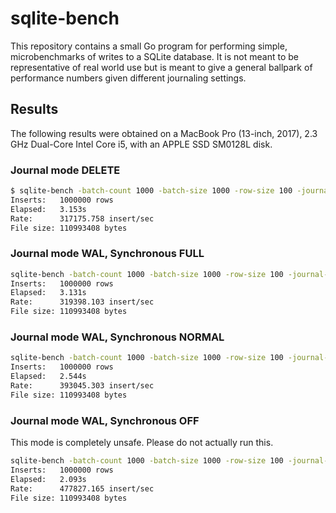 sqlite-bench
============

This repository contains a small Go program for performing simple,
microbenchmarks of writes to a SQLite database. It is not meant to be
representative of real world use but is meant to give a general ballpark of 
performance numbers given different journaling settings.

## Results

The following results were obtained on a MacBook Pro (13-inch, 2017), 2.3 GHz
Dual-Core Intel Core i5, with an APPLE SSD SM0128L disk.

### Journal mode DELETE

```sh
$ sqlite-bench -batch-count 1000 -batch-size 1000 -row-size 100 -journal-mode delete ~/bench.db
Inserts:   1000000 rows
Elapsed:   3.153s
Rate:      317175.758 insert/sec
File size: 110993408 bytes
```

### Journal mode WAL, Synchronous FULL

```sh
sqlite-bench -batch-count 1000 -batch-size 1000 -row-size 100 -journal-mode wal ~/bench.db
Inserts:   1000000 rows
Elapsed:   3.131s
Rate:      319398.103 insert/sec
File size: 110993408 bytes
```

### Journal mode WAL, Synchronous NORMAL

```sh
sqlite-bench -batch-count 1000 -batch-size 1000 -row-size 100 -journal-mode wal -synchronous normal ~/bench.db
Inserts:   1000000 rows
Elapsed:   2.544s
Rate:      393045.303 insert/sec
File size: 110993408 bytes
```

### Journal mode WAL, Synchronous OFF

This mode is completely unsafe. Please do not actually run this.

```sh
sqlite-bench -batch-count 1000 -batch-size 1000 -row-size 100 -journal-mode wal -synchronous off ~/bench.db
Inserts:   1000000 rows
Elapsed:   2.093s
Rate:      477827.165 insert/sec
File size: 110993408 bytes
```

